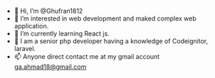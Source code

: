 - 👋 Hi, I’m @Ghufran1812
- 👀 I’m interested in web development and maked complex web application.
- 🌱 I’m currently learning React js.
- 💞️ I am a senior php developer having a knowledge of Codeignitor, laravel.
- 📫 Anyone direct contact me at my gmail account ga.ahmad18@gmail.com

<!---
Ghufran1812/Ghufran1812 is a ✨ special ✨ repository because its `README.md` (this file) appears on your GitHub profile.
You can click the Preview link to take a look at your changes.
--->

